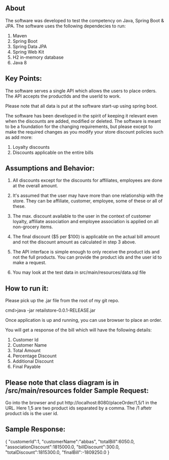 About
------------

The software was developed to test the competency on Java, Spring Boot & JPA. The software uses the following dependecies to run:

1) Maven
2) Spring Boot
3) Spring Data JPA
4) Spring Web Kit
5) H2 in-memory database
6) Java 8

Key Points:
------------

The software serves a single API which allows the users to place orders. The API accepts the productIds and the userId to work.

Please note that all data is put at the software start-up using spring boot. 

The software has been developed in the spirit of keeping it relevant even when the discounts are added, modified or deleted. The software is meant to be a foundation for the changing requirements, but please except to make the required changes as you modify your store discount policies such as add more:

1) Loyalty discounts
2) Discounts applicable on the entire bills


Assumptions and Behavior:
------------------------

1) All discounts except for the discounts for affiliates, employees are done at the overall amount.

2) It's assumed that the user may have more than one relationship with the store. They can be affiliate, customer, employee, some of these or all of these.

3) The max. discount available to the user in the context of customer loyalty, affiliate association and employee association is applied on all non-grocery items.

4) The final discount ($5 per $100) is applicable on the actual bill amount and not the discount amount as calculated in step 3 above.

5) The API interface is simple enough to only receive the product ids and not the full products. You can provide the product ids and the user id to make a request.

6) You may look at the test data in src/main/resources/data.sql file

How to run it:
--------------

Please pick up the .jar file from the root of my git repo. 

cmd>java -jar retailstore-0.0.1-RELEASE.jar

Once application is up and running, you can use browser to place an order.

You will get a response of the bill which will have the following details:

1) Customer Id
2) Customer Name
3) Total Amount
4) Percentage Discount
5) Additional Discount
6) Final Payable

Please note that class diagram is in /src/main/resources folder
Sample Request:
---------------

Go into the browser and put http://localhost:8080/placeOrder/1,5/1 in the URL. Here 1,5 are two product ids separated by a comma. The /1 aftetr product ids is the user id.

Sample  Response:
-----------------
{
   "customerId":1,
   "customerName":"abbas",
   "totalBill":6050.0,
   "associationDiscount":1815000.0,
   "billDiscount":300.0,
   "totalDiscount":1815300.0,
   "finalBill":-1809250.0
}
